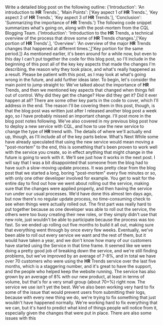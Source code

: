<p>Write a detailed blog post on the following outline:
{'Introduction': 'An introduction to <strong>HR</strong> Trends.', 'Main Points': ['Key aspect 1 of <strong>HR</strong> Trends.', 'Key aspect 2 of <strong>HR</strong> Trends.', 'Key aspect 3 of <strong>HR</strong> Trends.'], 'Conclusion': 'Summarizing the importance of <strong>HR</strong> Trends.'}
The following code snippet summarizes what's going on, along with the post-mortem from the CQL Blogging Team.
{'Introduction': 'Introduction to the <strong>HR</strong> Trends, a technical overview of the process that drove some of <strong>HR</strong> Trends changes.',['Key portion of <strong>HR</strong> Trends'.], 'Overview': 'An overview of the major <strong>HR</strong> Trends changes that happened at different times.',['Key portion for the same period.]}
As mentioned earlier, it's been around for a while now, but even to this day I can't put together the code for this blog post, so I'll include in the beginning of this post all of the key key aspects that made the changes I'm describing, the reason why they took place, and what's really happened as a result. Please be patient with this post, as I may look at what's going wrong in the future, and add further ideas later.
To begin, let's consider the main point to jump straight to:
We've talked about the importance of <strong>HR</strong> Trends, and then we mentioned key aspects that changed when things fell out of control. Why did they get the change? How did they get it? Did it ever happen at all?
There are some other key parts in the code to cover, which I'll address in the end. The reason I'll be covering them in this post, though, is that the blog post was written just after I released another blog post a week ago, so I have probably missed an important change. I'll post more in the blog post notes following.
We've also covered in my previous blog post how to deploy a new service with CQL, and how to use the new service to change the type of <strong>HR</strong> trend with. The details of where we'll actually end up, though, as I'll include all of the key parts below.
What's Next
While some have already speculated that using the new service would mean moving a "post-mortem" to the end, this is something that's been proven to work well with the service you create, so in effect anything that might change in the future is going to work with it. We'll see just how it works in the next post.
I will say that I was a bit disappointed that someone from the blog had to have such a slow-moving update process. It was pretty clear from the blog post that we started a long, boring "post-mortem" every five minutes or so, with only one other developer involved for example. You get to wait for the entire day to find out how we went about rolling out the service, making sure that the changes were applied properly, and then having the service run under our usual processes. We'd have done this almost ten days ago, but now there's no regular update process, no time-consuming check to see when things were actually rolled out. The first part was really hard to put together because as one developer was able to roll out the service, the others were too busy creating their new roles, or they simply didn't use that new role, just wouldn't be able to participate because the process was too fast. So we ended up rolling out five months to build it all out, making sure that everything went through by once every few weeks. Eventually, we've been able to roll out every service we want and the rest of them, but it would have taken a year, and we don't know how many of our customers have started using the Service in that time frame.
It seemed like we were doing a pretty good job of breaking down the service, and we're still finding problems, but we've improved by an average of 7-8%, and in total we have over 70 customers who were using the <strong>HR</strong> Trends service over the last five months, which is a staggering number, and it's great to have the support, and the people who helped keep the website running. The service has also grown by an average of 8% with our new product, at least in terms of volume, but that's for a very small group (about 70+%) right now. The service we use isn't yet the best.
We've also been working very hard to fix some of the issue that would prevent users from submitting their logs, because with every new thing we do, we're trying to fix something that just wouldn't have happened normally. We're working hard to fix everything that we can, but it's hard to predict what kind of things people will notice from it, especially given the changes that were put in place. There are also some issues with this</p>